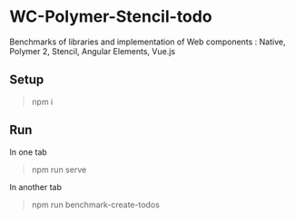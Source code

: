 # WC-Polymer-Stencil-todo

Benchmarks of libraries and implementation of Web components : Native, Polymer 2, Stencil, Angular Elements, Vue.js

## Setup

> npm i

## Run

In one tab

> npm run serve

In another tab

> npm run benchmark-create-todos
